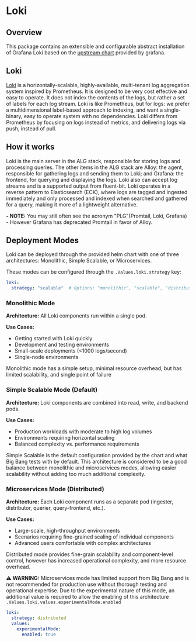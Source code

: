 # Loki

## Overview

This package contains an extensible and configurable abstract installation of Grafana Loki based on the [upstream chart](https://github.com/grafana/loki/tree/main/production/helm/loki) provided by grafana.

## Loki

[Loki](https://grafana.com/oss/loki/) is a horizontally-scalable, highly-available, multi-tenant log aggregation system inspired by Prometheus. It is designed to be very cost effective and easy to operate. It does not index the contents of the logs, but rather a set of labels for each log stream. Loki is like Prometheus, but for logs: we prefer a multidimensional label-based approach to indexing, and want a single-binary, easy to operate system with no dependencies. Loki differs from Prometheus by focusing on logs instead of metrics, and delivering logs via push, instead of pull.

## How it works

Loki is the main server in the ALG stack, responsible for storing logs and processing queries. The other items in the ALG stack are Alloy: the agent, responsible for gathering logs and sending them to Loki; and Grafana: the frontend, for querying and displaying the logs. Loki also can accept log streams and is a supported output from fluent-bit. Loki operates in a reverse pattern to Elasticsearch (ECK), where logs are tagged and ingested immediately and only processed and indexed when searched and gathered for a query, making it more of a lightweight alternative.

**- NOTE:** You may still often see the acronym "PLG"(Promtail, Loki, Grafana) - However Grafana has deprecated Promtail in favor of Alloy.

## Deployment Modes

Loki can be deployed through the provided helm chart with one of three architectures: Monolithic, Simple Scalable, or Microservices.

These modes can be configured through the `.Values.loki.strategy` key:

```yaml
loki:
  strategy: "scalable"  # Options: "monolithic", "scalable", "distributed"
```

### Monolithic Mode

**Architecture:** All Loki components run within a single pod.

**Use Cases:**

- Getting started with Loki quickly
- Development and testing environments
- Small-scale deployments (<1000 logs/second)
- Single-node environments

Monolithic mode has a simple setup, minimal resource overhead, but has limited scalability, and single point of failure

### Simple Scalable Mode (Default)

**Architecture:**  Loki components are combined into read, write, and backend pods.

**Use Cases:**

- Production workloads with moderate to high log volumes
- Environments requiring horizontal scaling
- Balanced complexity vs. performance requirements

Simple Scalable is the default configuration provided by the chart and what Big Bang tests with by default. This architecture is considered to be a good balance between monolithic and microservices modes, allowing easier scalability without adding too much additional complexity.


### Microservices Mode (Distributed)

**Architecture:** Each Loki component runs as a separate pod (ingester, distributor, querier, query-frontend, etc.).

**Use Cases:**

- Large-scale, high-throughput environments
- Scenarios requiring fine-grained scaling of individual components
- Advanced users comfortable with complex architectures

Distributed mode provides fine-grain scalability and component-level control, however has increased operational complexity, and more resource overhead.

**⚠️ WARNING:** Microservices mode has limited support from Big Bang and is not recommended for production use without thorough testing and operational expertise. Due to the experimental nature of this mode, an additional value is required to allow the enabling of this architecture `.Values.loki.values.experimentalMode.enabled`

```yaml
loki:
  strategy: distributed
  values:
    experimentalMode:
      enabled: true
```
